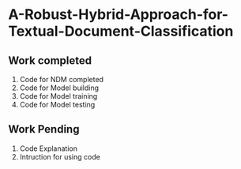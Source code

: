 # A-Robust-Hybrid-Approach-for-Textual-Document-Classification


## Work completed 
1. Code for NDM completed
2. Code for Model building
3. Code for Model training
4. Code for Model testing


## Work Pending
1. Code Explanation
2. Intruction for using code
